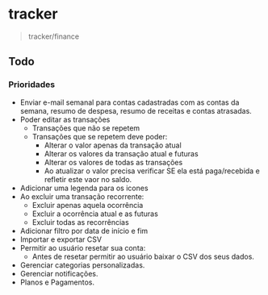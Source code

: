 # tracker
> tracker/finance


## Todo
### Prioridades
- Enviar e-mail semanal para contas cadastradas com as contas da semana, resumo de despesa, resumo de receitas e contas atrasadas.
- Poder editar as transações
  - Transações que não se repetem
  - Transações que se repetem deve poder:
    - Alterar o valor apenas da transação atual
    - Alterar os valores da transação atual e futuras
    - Alterar os valores de todas as transações
    - Ao atualizar o valor precisa verificar SE ela está paga/recebida e refletir este vaor no saldo.
- Adicionar uma legenda para os icones
- Ao excluir uma transação recorrente:
  - Excluir apenas aquela ocorrência
  - Excluir a ocorrência atual e as futuras
  - Excluir todas as recorrências
- Adicionar filtro por data de início e fim
- Importar e exportar CSV
- Permitir ao usuário resetar sua conta:
  - Antes de resetar permitir ao usuário baixar o CSV dos seus dados.
- Gerenciar categorias personalizadas.
- Gerenciar notificações.
- Planos e Pagamentos.
